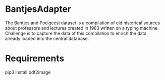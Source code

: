 # BantjesAdapter

The Bantjes and Poelgeest dataset is a compilation of old historical sources about professors and lectures created in 1983 written on a typing machine. 
Challenge is to capture the data of this compilation to enrich the data already loaded into the central database.
# Requirements
pip3 install pdf2image

